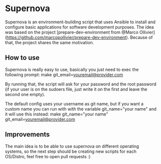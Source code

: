 # Supernova

Supernova is an environment-building script that uses Ansible to install and configure basic applications for software development purposes. The idea was based on the project [prepare-dev-environment from @Marco Ollivier] (https://github.com/marcopollivier/prepare-dev-environment). Because of that, the project shares the same motivation.

## How to use

Supernova is really easy to use, basically you just need to exec the following prompt:
make git_email=youremail@provider.com

By running that, the script will ask for your password and the root password (if your user is on the sudoers file, just write it on the first and leave the second one empty).

The default config uses your username as git name, but if you want a custom name you can run with with the variable git_name="your name" and it will use this instead:
make git_name="your name" git_email=youremail@provider.com

## Improvements

The main idea is to be able to use supernova on different operating systems, so the next step should be creating new scripts for each OS/Distro, feel free to open pull requests :)
